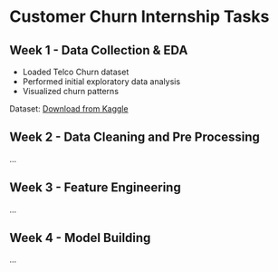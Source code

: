 # Customer Churn Internship Tasks

## Week 1 - Data Collection & EDA
- Loaded Telco Churn dataset
- Performed initial exploratory data analysis
- Visualized churn patterns

Dataset: [Download from Kaggle](https://www.kaggle.com/datasets/blastchar/telco-customer-churn)

## Week 2 - Data Cleaning and Pre Processing
...

## Week 3 - Feature Engineering
...

## Week 4 - Model Building
...
